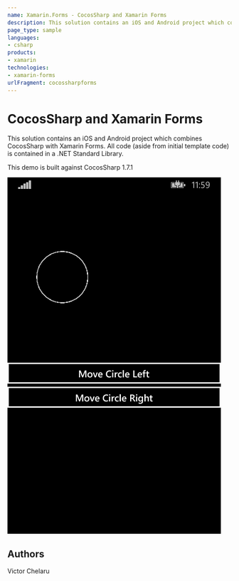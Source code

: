 ```yaml
---
name: Xamarin.Forms - CocosSharp and Xamarin Forms
description: This solution contains an iOS and Android project which combines CocosSharp with Xamarin Forms. All code (aside from initial template code) is...
page_type: sample
languages:
- csharp
products:
- xamarin
technologies:
- xamarin-forms
urlFragment: cocossharpforms
---
```

# CocosSharp and Xamarin Forms

This solution contains an iOS and Android project which combines CocosSharp with Xamarin Forms. All code (aside from initial template code) is contained in a .NET Standard Library.

This demo is built against CocosSharp 1.7.1

![CocosSharp and Xamarin Forms application screenshot](Screenshots/01WinPhone.png "CocosSharp and Xamarin Forms application screenshot")

## Authors
Victor Chelaru
